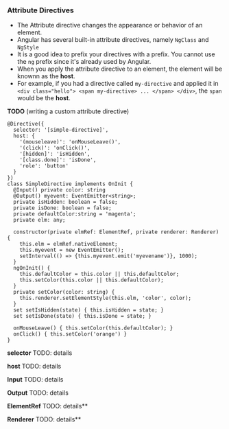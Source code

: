 ### Attribute Directives

- The Attribute directive changes the appearance or behavior of an element.
- Angular has several built-in attribute directives, namely `NgClass` and `NgStyle`
- It is a good idea to prefix your directives with a prefix. You cannot use the `ng` prefix since it's already used by Angular.
- When you apply the attribute directive to an element, the element will be knownn as the **host**.
- For example, if you had a directive called `my-directive` and applied it in `<div class="hello"> <span my-directive> ... </span> </div>`, the `span` would be the **host**.

**TODO** (writing a custom attribute directive)

~~~~{.numberLines .java startFrom="1"}
@Directive({
  selector: '[simple-directive]',
  host: {
    '(mouseleave)': 'onMouseLeave()',
    '(click)': 'onClick()',
    '[hidden]': 'isHidden',
    '[class.done]': 'isDone',
    'role': 'button'
  }
})
class SimpleDirective implements OnInit {
  @Input() private color: string
  @Output() myevent: EventEmitter<string>;
  private isHidden: boolean = false;
  private isDone: boolean = false;
  private defaultColor:string = 'magenta';
  private elm: any;

  constructor(private elmRef: ElementRef, private renderer: Renderer) {
    this.elm = elmRef.nativeElement;
    this.myevent = new EventEmitter();
    setInterval(() => {this.myevent.emit('myevename')}, 1000);
  }
  ngOnInit() {
    this.defaultColor = this.color || this.defaultColor;
    this.setColor(this.color || this.defaultColor);
  }
  private setColor(color: string) {
    this.renderer.setElementStyle(this.elm, 'color', color);
  }
  set setIsHidden(state) { this.isHidden = state; }
  set setIsDone(state) { this.isDone = state; }

  onMouseLeave() { this.setColor(this.defaultColor); }
  onClick() { this.setColor('orange') }
}
~~~~~~~

**selector** TODO: details

**host** TODO: details

**Input** TODO: details

**Output** TODO: details

**ElementRef** TODO: details**

**Renderer** TODO: details**
